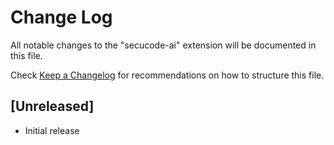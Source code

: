 # Change Log

All notable changes to the "secucode-ai" extension will be documented in this file.

Check [Keep a Changelog](http://keepachangelog.com/) for recommendations on how to structure this file.

## [Unreleased]

- Initial release